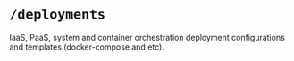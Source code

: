 # `/deployments`

IaaS, PaaS, system and container orchestration deployment configurations and templates (docker-compose and etc).
